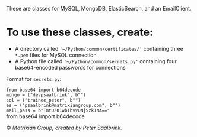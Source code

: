These are classes for MySQL, MongoDB, ElasticSearch, and an EmailClient.  
# To use these classes, create:  
* A directory called `'~/Python/common/certificates/'` containing three `*.pem` files for MySQL connection  
* A Python file called `'~/Python/common/secrets.py'` containing four base64-encoded passwords for connections  



Format for `secrets.py`:  

`from base64 import b64decode`  
`mongo = ("devpsaalbrink", b"")`  
`sql = ("trainee_peter", b"")`  
`es = ("psaalbrink@matrixiangroup.com", b"")`  
`mail_pass = b"TmtUZ01wbThvVDNjSzk1NA=="`  
from base64 import b64decode


© _Matrixian Group, created by Peter Saalbrink._